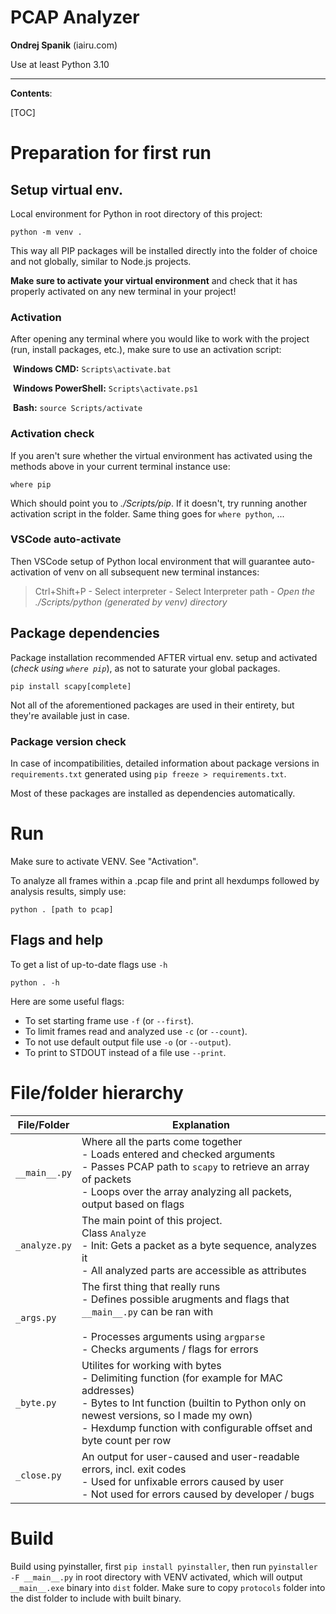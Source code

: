 # PCAP Analyzer

**Ondrej Spanik** (iairu.com)

Use at least Python 3.10

---

**Contents**:

[TOC]

# Preparation for first run

## Setup virtual env.

Local environment for Python in root directory of this project:

```
python -m venv .
```

This way all PIP packages will be installed directly into the folder of choice and not globally, similar to Node.js projects.

**Make sure to activate your virtual environment** and check that it has properly activated on any new terminal in your project!

### Activation

After opening any terminal where you would like to work with the project (run, install packages, etc.), make sure to use an activation script:

​	**Windows CMD:** `Scripts\activate.bat`

​	**Windows PowerShell:** `Scripts\activate.ps1`

​	**Bash:** `source Scripts/activate`

### Activation check

If you aren't sure whether the virtual environment has activated using the methods above in your current terminal instance use:

```
where pip
```

Which should point you to *./Scripts/pip*. If it doesn't, try running another activation script in the folder. Same thing goes for `where python`, ...

### VSCode auto-activate

Then VSCode setup of Python local environment that will guarantee auto-activation of venv on all subsequent new terminal instances:

> Ctrl+Shift+P - Select interpreter - Select Interpreter path - *Open the ./Scripts/python (generated by venv) directory*

## Package dependencies

Package installation recommended AFTER virtual env. setup and activated (*check using `where pip`*), as not to saturate your global packages.

```
pip install scapy[complete]
```

Not all of the aforementioned packages are used in their entirety, but they're available just in case.

### Package version check

In case of incompatibilities, detailed information about package versions in `requirements.txt` generated using `pip freeze > requirements.txt`. 

Most of these packages are installed as dependencies automatically.

# Run

Make sure to activate VENV. See "Activation".

To analyze all frames within a .pcap file and print all hexdumps followed by analysis results, simply use:

```
python . [path to pcap]
```

## Flags and help

To get a list of up-to-date flags use `-h`

```
python . -h
```

Here are some useful flags:

- To set starting frame use `-f` (or `--first`).
- To limit frames read and analyzed use `-c` (or `--count`).
- To not use default output file use `-o` (or `--output`).
- To print to STDOUT instead of a file use `--print`.

# File/folder hierarchy

| File/Folder   | Explanation                                                  |
| ------------- | ------------------------------------------------------------ |
| `__main__.py` | Where all the parts come together<br />- Loads entered and checked arguments<br />- Passes PCAP path to `scapy` to retrieve an array of packets<br />- Loops over the array analyzing all packets, output based on flags |
| `_analyze.py` | The main point of this project.<br />Class `Analyze`<br />- Init: Gets a packet as a byte sequence, analyzes it<br />- All analyzed parts are accessible as attributes |
| `_args.py`    | The first thing that really runs<br />- Defines possible arugments and flags that `__main__.py` can be ran with<br /><br />- Processes arguments using `argparse`<br />- Checks arguments / flags for errors |
| `_byte.py`    | Utilites for working with bytes<br />- Delimiting function (for example for MAC addresses)<br />- Bytes to Int function (builtin to Python only on newest versions, so I made my own)<br />- Hexdump function with configurable offset and byte count per row |
| `_close.py`   | An output for user-caused and user-readable errors, incl. exit codes<br />- Used for unfixable errors caused by user<br />- Not used for errors caused by developer / bugs |

# Build

Build using pyinstaller, first `pip install pyinstaller`, then run `pyinstaller -F __main__.py` in root directory with VENV activated, which will output `__main__.exe` binary into `dist` folder. Make sure to copy `protocols` folder into the dist folder to include with built binary.